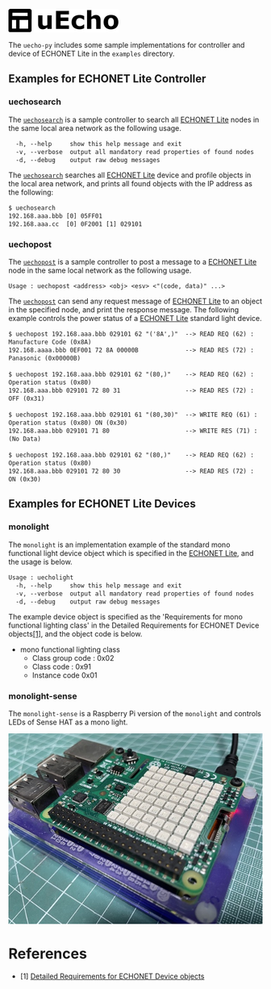 ![logo](img/logo.png)

The `uecho-py` includes some sample implementations for controller and device of ECHONET Lite in the `examples` directory.

## Examples for ECHONET Lite Controller

### uechosearch

The [`uechosearch`](bin/uechosearch.py) is a sample controller to search all [ECHONET Lite][enet] nodes in the same local area network as the following usage.

```
  -h, --help     show this help message and exit
  -v, --verbose  output all mandatory read properties of found nodes
  -d, --debug    output raw debug messages
```

The [`uechosearch`](bin/uechosearch.py) searches all [ECHONET Lite][enet] device and profile objects in the local area network, and prints all found objects with the IP address as the following:

```
$ uechosearch
192.168.aaa.bbb [0] 05FF01 
192.168.aaa.cc  [0] 0F2001 [1] 029101 
```

### uechopost

The [`uechopost`](bin/uechopost.py) is a sample controller to post a message to a [ECHONET Lite][enet] node in the same local network as the following usage.


```
Usage : uechopost <address> <obj> <esv> <"(code, data)" ...>
```

The [`uechopost`](bin/uechopost.py) can send any request message of [ECHONET Lite][enet] to an object in the specified node, and print the response message. The following example controls the power status of a [ECHONET Lite][enet] standard light device.

```
$ uechopost 192.168.aaa.bbb 029101 62 "('8A',)"  --> READ REQ (62) : Manufacture Code (0x8A)
192.168.aaaa.bbb 0EF001 72 8A 00000B             --> READ RES (72) : Panasonic (0x00000B)

$ uechopost 192.168.aaa.bbb 029101 62 "(80,)"    --> READ REQ (62) : Operation status (0x80)
192.168.aaa.bbb 029101 72 80 31                  --> READ RES (72) : OFF (0x31)

$ uechopost 192.168.aaa.bbb 029101 61 "(80,30)"  --> WRITE REQ (61) : Operation status (0x80) ON (0x30)
192.168.aaa.bbb 029101 71 80                     --> WRITE RES (71) : (No Data)

$ uechopost 192.168.aaa.bbb 029101 62 "(80,)"    --> READ REQ (62) : Operation status (0x80)
192.168.aaa.bbb 029101 72 80 30                  --> READ RES (72) : ON (0x30)
```
## Examples for ECHONET Lite Devices

### monolight

The `monolight` is an implementation example of the standard mono functional light device object which is specified in the [ECHONET Lite][enet], and the usage is below.

```
Usage : uecholight
  -h, --help     show this help message and exit
  -v, --verbose  output all mandatory read properties of found nodes
  -d, --debug    output raw debug messages
 ```

The example device object is specified as the 'Requirements for mono functional lighting class' in the Detailed Requirements
for ECHONET Device objects[\[1\]][enet-spec], and the object code is below.

- mono functional lighting class
  - Class group code : 0x02
  - Class code : 0x91
  - Instance code 0x01

### monolight-sense

The `monolight-sense` is a Raspberry Pi version of the `monolight` and controls LEDs of Sense HAT as a mono light.

![](img/monolight-sense.jpg)

# References

- \[1\] [Detailed Requirements for ECHONET Device objects][enet-spec]

[enet]:http://echonet.jp/english/
[enet-spec]:http://www.echonet.gr.jp/english/spec/index.htm
